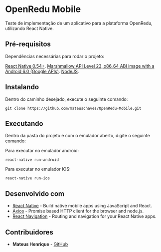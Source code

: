 # OpenRedu Mobile

Teste de implementação de um aplicativo para a plataforma OpenRedu, utilizando React Native.


## Pré-requisitos

Dependências necessárias para rodar o projeto: 

[React Native 0.54+](https://facebook.github.io/react-native/).
[Marshmallow API Level 23, x86_64 ABI image with a Android 6.0 (Google APIs)](https://www.genymotion.com/).
[NodeJS](https://nodejs.org/en/).


## Instalando
Dentro do caminho desejado, execute o seguinte comando: 

```
git clone https://github.com/mateuschaves/OpenRedu-Mobile.git
```

## Executando
Dentro da pasta do projeto e com o emulador aberto, digite o seguinte comando:

Para executar no emulador android: 
```
react-native run-android
```

Para executar no emulador IOS:
```
react-native run-ios
```

## Desenvolvido com

* [React Native](https://facebook.github.io/react-native/) - Build native mobile apps using JavaScript and React.
* [Axios](https://github.com/axios/axios) - Promise based HTTP client for the browser and node.js.
* [React Navigation](https://reactnavigation.org/) - Routing and navigation for your React Native apps.


## Contribuidores

* **Mateus Henrique** -  [GitHub](https://github.com/mateuschaves)


